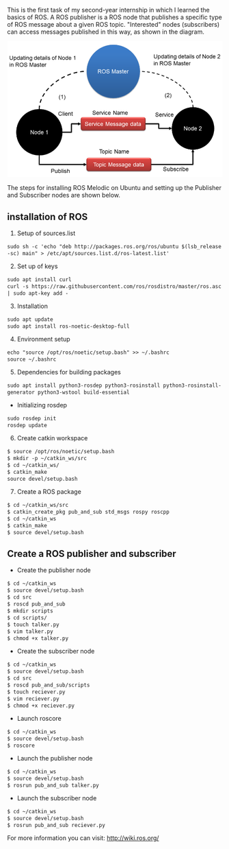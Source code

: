 This is the first task of my second-year internship in which I learned the basics of ROS. A ROS publisher is a ROS node that publishes a specific type of ROS message about a given ROS topic. "Interested" nodes (subscribers) can access messages published in this way, as shown in the diagram.

![ros publisher subscriber](https://github.com/med0amine/ros-publisher-and-subscriber/blob/main/images/ros%20publisher%20subscriber.png)

The steps for installing ROS Melodic on Ubuntu and setting up the Publisher and Subscriber nodes are shown below. 

## installation of ROS
1. Setup of sources.list
~~~
sudo sh -c 'echo "deb http://packages.ros.org/ros/ubuntu $(lsb_release -sc) main" > /etc/apt/sources.list.d/ros-latest.list'
~~~
2. Set up of keys
~~~
sudo apt install curl
curl -s https://raw.githubusercontent.com/ros/rosdistro/master/ros.asc | sudo apt-key add -
~~~
3. Installation
~~~
sudo apt update
sudo apt install ros-noetic-desktop-full
~~~
4. Environment setup
~~~
echo "source /opt/ros/noetic/setup.bash" >> ~/.bashrc
source ~/.bashrc
~~~
5. Dependencies for building packages
~~~
sudo apt install python3-rosdep python3-rosinstall python3-rosinstall-generator python3-wstool build-essential
~~~
- Initializing rosdep
~~~
sudo rosdep init
rosdep update
~~~
6. Create catkin workspace
~~~
$ source /opt/ros/noetic/setup.bash
$ mkdir -p ~/catkin_ws/src
$ cd ~/catkin_ws/
$ catkin_make
source devel/setup.bash
~~~
7. Create a ROS package
~~~
$ cd ~/catkin_ws/src
$ catkin_create_pkg pub_and_sub std_msgs rospy roscpp
$ cd ~/catkin_ws
$ catkin_make
$ source devel/setup.bash
~~~
## Create a ROS publisher and subscriber
- Create the publisher node
~~~
$ cd ~/catkin_ws
$ source devel/setup.bash
$ cd src
$ roscd pub_and_sub
$ mkdir scripts
$ cd scripts/
$ touch talker.py
$ vim talker.py
$ chmod +x talker.py 
~~~
- Create the subscriber node
~~~
$ cd ~/catkin_ws
$ source devel/setup.bash
$ cd src
$ roscd pub_and_sub/scripts
$ touch reciever.py
$ vim reciever.py
$ chmod +x reciever.py 
~~~
- Launch roscore
~~~
$ cd ~/catkin_ws
$ source devel/setup.bash
$ roscore
~~~
- Launch the publisher node
~~~
$ cd ~/catkin_ws
$ source devel/setup.bash
$ rosrun pub_and_sub talker.py
~~~
- Launch the subscriber node
~~~
$ cd ~/catkin_ws
$ source devel/setup.bash
$ rosrun pub_and_sub reciever.py
~~~

For more information you can visit: http://wiki.ros.org/ 
